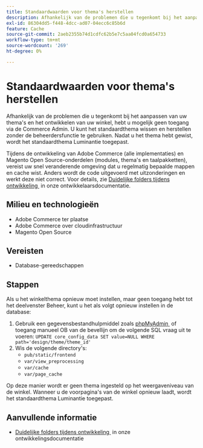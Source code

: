 ```yaml
---
title: Standaardwaarden voor thema's herstellen
description: Afhankelijk van de problemen die u tegenkomt bij het aanpassen van uw thema's en het ontwikkelen van uw winkel, hebt u mogelijk geen toegang via de Commerce Admin. U kunt het standaardthema wissen en herstellen zonder de beheerdersfunctie te gebruiken. Nadat u het thema hebt gewist, wordt het standaardthema Luminantie toegepast.
exl-id: 86304dd5-f448-4dcc-ad07-04ecc6c85b6d
feature: Cache
source-git-commit: 2aeb2355b74d1cdfc62b5e7c5aa04fcd0a654733
workflow-type: tm+mt
source-wordcount: '269'
ht-degree: 0%

---
```


# Standaardwaarden voor thema&#39;s herstellen

Afhankelijk van de problemen die u tegenkomt bij het aanpassen van uw thema&#39;s en het ontwikkelen van uw winkel, hebt u mogelijk geen toegang via de Commerce Admin. U kunt het standaardthema wissen en herstellen zonder de beheerdersfunctie te gebruiken. Nadat u het thema hebt gewist, wordt het standaardthema Luminantie toegepast.

Tijdens de ontwikkeling van Adobe Commerce (alle implementaties) en Magento Open Source-onderdelen (modules, thema&#39;s en taalpakketten), vereist uw snel veranderende omgeving dat u regelmatig bepaalde mappen en cache wist. Anders wordt de code uitgevoerd met uitzonderingen en werkt deze niet correct. Voor details, zie [&#x200B; Duidelijke folders tijdens ontwikkeling &#x200B;](https://developer.adobe.com/commerce/php/development/components/clear-directories/) in onze ontwikkelaarsdocumentatie.

## Milieu en technologieën

* Adobe Commerce ter plaatse
* Adobe Commerce over cloudinfrastructuur
* Magento Open Source

## Vereisten

* Database-gereedschappen

## Stappen

Als u het winkelthema opnieuw moet instellen, maar geen toegang hebt tot het deelvenster Beheer, kunt u het als volgt opnieuw instellen in de database:

1. Gebruik een gegevensbestandhulpmiddel zoals [&#x200B; phpMyAdmin &#x200B;](https://experienceleague.adobe.com/nl/docs/commerce-operations/installation-guide/prerequisites/optional-software#phpmyadmin) of toegang manueel OB van de bevellijn om de volgende SQL vraag uit te voeren: `UPDATE core_config_data SET value=NULL WHERE path='design/theme/theme_id'`
1. Wis de volgende directory&#39;s:
   * `pub/static/frontend`
   * `var/view_preprocessing`
   * `var/cache`
   * `var/page_cache`

Op deze manier wordt er geen thema ingesteld op het weergaveniveau van de winkel. Wanneer u de voorpagina&#39;s van de winkel opnieuw laadt, wordt het standaardthema Luminantie toegepast.

## Aanvullende informatie

* [&#x200B; Duidelijke folders tijdens ontwikkeling &#x200B;](https://developer.adobe.com/commerce/php/development/components/clear-directories/) in onze ontwikkelingsdocumentatie
